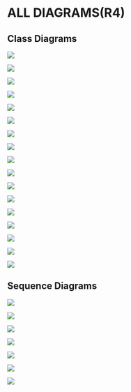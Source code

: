 # ALL DIAGRAMS(R4)

## Class Diagrams

![](uml/requirements/R4-class/AdAppointmentsDiagram.png)

![](uml/requirements/R4-class/AdInfoDiagram.png)

![](uml/requirements/R4-class/AdPageDiagram.png)

![](uml/requirements/R4-class/AdRequestsDiagram.png)

![](uml/requirements/R4-class/CreateAd.png)

![](uml/requirements/R4-class/HandleRequestsDiagram.png)

![](uml/requirements/R4-class/LoginDiagram.png)

![](uml/requirements/R4-class/OwnerAdsDiagram.png)

![](uml/requirements/R4-class/OwnerInfoDiagram.png)

![](uml/requirements/R4-class/OwnerPageDiagram.png)

![](uml/requirements/R4-class/OwnerRegisterDiagram.png)

![](uml/requirements/R4-class/RenterAppointmentsDiagram.png)

![](uml/requirements/R4-class/RenterCreateRequestDiagram.png)

![](uml/requirements/R4-class/RenterInfoDiagram.png)

![](uml/requirements/R4-class/RenterPageDiagram.png)

![](uml/requirements/R4-class/RenterRegisterDiagram.png)

![](uml/requirements/R4-class/RenterSearchAdsDiagram.png)

## Sequence Diagrams

![](uml/requirements/R4-sequence/CreateAdSeq.png)

![](uml/requirements/R4-sequence/DeleteAd.png)

![](uml/requirements/R4-sequence/HandleRequestsSeq.png)

![](uml/requirements/R4-sequence/LoginSeq.png)

![](uml/requirements/R4-sequence/OwnerRegisterSeq.png)

![](uml/requirements/R4-sequence/RenterRegisterSeq.png)

![](uml/requirements/R4-sequence/RenterSearchAndSendRequestsSeq.png)
